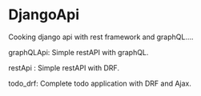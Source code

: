 # DjangoApi
Cooking django api with rest framework and graphQL....

graphQLApi: Simple restAPI with graphQL.

restApi : Simple restAPI with DRF.

todo_drf: Complete todo application with DRF and Ajax.  

